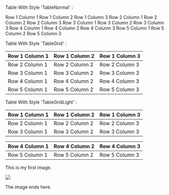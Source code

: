 ﻿Table With Style 'TableNormal' : 

Row 1 Column 1  Row 1 Column 2  Row 1 Column 3 Row 2 Column 1  Row 2 Column 2  Row 2 Column 3 Row 3 Column 1  Row 3 Column 2  Row 3 Column 3 Row 4 Column 1  Row 4 Column 2  Row 4 Column 3 Row 5 Column 1  Row 5 Column 2  Row 5 Column 3 

Table With Style 'TableGrid' : 



|Row 1 Column 1 |Row 1 Column 2 |Row 1 Column 3 |
| - | - | - |
|Row 2 Column 1 |Row 2 Column 2 |Row 2 Column 3 |
|Row 3 Column 1 |Row 3 Column 2 |Row 3 Column 3 |
|Row 4 Column 1 |Row 4 Column 2 |Row 4 Column 3 |
|Row 5 Column 1 |Row 5 Column 2 |Row 5 Column 3 |

Table With Style 'TableGridLight' : 



|Row 1 Column 1 |Row 1 Column 2 |Row 1 Column 3 |
| - | - | - |
|Row 2 Column 1 |Row 2 Column 2 |Row 2 Column 3 |
|Row 3 Column 1 |Row 3 Column 2 |Row 3 Column 3 |



|Row 4 Column 1 |Row 4 Column 2 |Row 4 Column 3 |
| - | - | - |
|Row 5 Column 1 |Row 5 Column 2 |Row 5 Column 3 |

This is my first image. 

![](from_word_for_pdf_images/from_word_for_pdf.001.jpeg)

The image ends here. 
